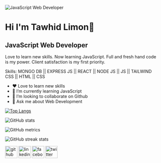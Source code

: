 
![JavaScript Web Developer](https://user-images.githubusercontent.com/74038190/213910845-af37a709-8995-40d6-be59-724526e3c3d7.gif)

# Hi I'm Tawhid Limon👋 
## JavaScript Web Developer

Love to learn new skills. Now learning JavaScript. Full and fresh hand code is my power. Client satisfaction is my first priority.

Skills: MONGO DB || EXPRESS JS || REACT || NODE JS || JS || TAILWIND CSS || HTML || CSS
- ❤️ Love to learn new skills
- 🌱 I’m currently learning JavaScript 
- 👯 I’m looking to collaborate on Github
- 💬 Ask me about Web Development

[![Top Langs](https://github-readme-stats.vercel.app/api/top-langs/?username=tawhidwebdev)](https://github.com/anuraghazra/github-readme-stats)

![GitHub stats](https://github-readme-stats.vercel.app/api?username=tawhidwebdev&show_icons=true&count_private=true) 

![GitHub metrics](https://metrics.lecoq.io/tawhidwebdev)  

![GitHub streak stats](https://streak-stats.demolab.com/?user=tawhidwebdev)

[<img src='https://cdn.jsdelivr.net/npm/simple-icons@3.0.1/icons/github.svg' alt='github' height='40' color='white'>](https://github.com/tawhidwebdev)  [<img src='https://cdn.jsdelivr.net/npm/simple-icons@3.0.1/icons/linkedin.svg' alt='linkedin' height='40'>](https://www.linkedin.com/in/tawhidwebdev/)  [<img src='https://cdn.jsdelivr.net/npm/simple-icons@3.0.1/icons/facebook.svg' alt='facebook' height='40'>](https://www.facebook.com/tawhidwebdev)  [<img src='https://cdn.jsdelivr.net/npm/simple-icons@3.0.1/icons/twitter.svg' alt='twitter' height='40'>](https://twitter.com/tawhidwebdev) 

